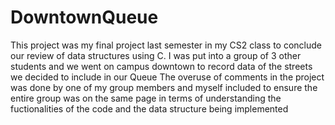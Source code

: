 # DowntownQueue
This project was my final project last semester in my CS2 class to conclude our review of data structures using C. I was put into a group of 3 other students and we went on campus downtown to record data of the streets we decided to include in our Queue
The overuse of comments in the project was done by one of my group members and myself included to ensure the entire group was on the same page in terms of understanding the fuctionalities of the code and the data structure being implemented
